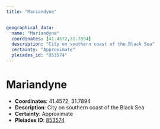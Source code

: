 ```yaml
---
title: "Mariandyne"


geographical_data:
  name: "Mariandyne"
  coordinates: [41.4572,31.7894]
  description: "City on southern coast of the Black Sea"
  certainty: "Approximate"
  pleiades_id: "853574"
---
```


# Mariandyne

- **Coordinates**: 41.4572, 31.7894
- **Description**: City on southern coast of the Black Sea
- **Certainty**: Approximate
- **Pleiades ID**: [853574](https://pleiades.stoa.org/places/853574)

